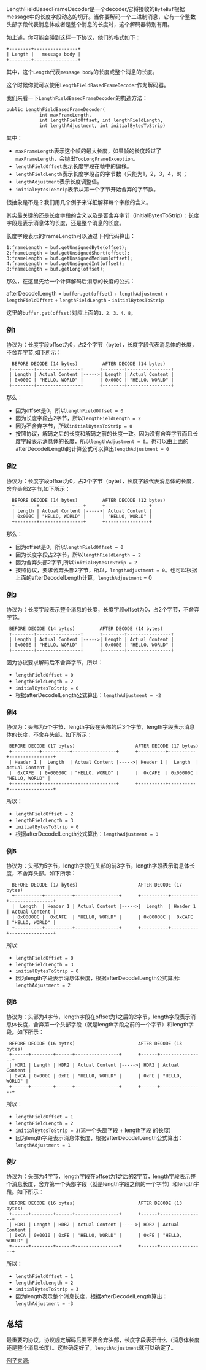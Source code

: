 LengthFieldBasedFrameDecoder是一个decoder,它将接收的`ByteBuf`根据message中的长度字段动态的切开。当你要解码一个二进制消息，它有一个整数头部字段代表消息体或者是整个消息的长度时，这个解码器特别有用。

如上述，你可能会碰到这样一下协议，他们的格式如下：

````
+--------+----------------+
| Length |   message body |
+--------+----------------+
````

其中，这个`Length`代表`message body`的长度或整个消息的长度。

这个时候你就可以使用`LengthFieldBasedFrameDecoder`作为解码器。

我们来看一下`LengthFieldBasedFrameDecoder`的构造方法：

````
public LengthFieldBasedFrameDecoder(
            int maxFrameLength,
            int lengthFieldOffset, int lengthFieldLength,
            int lengthAdjustment, int initialBytesToStrip)
````

其中：

+ `maxFrameLength`表示这个帧的最大长度，如果帧的长度超过了`maxFrameLength`，会抛出`TooLongFrameException`。
+ `lengthFieldOffset`表示长度字段在帧中的偏移。
+ `lengthFieldLength`表示长度字段占的字节数（只能为1，2，3，4，8）；
+ `lengthAdjustment`表示长度调整值。
+ `initialBytesToStrip`表示从第一个字节开始舍弃的字节数。

很抽象是不是？我们用几个例子来详细解释每个字段的含义。

其实最关键的还是长度字段的含义以及是否舍弃字节（initialBytesToStrip）：长度字段是表示消息体的长度，还是整个消息的长度。

长度字段表示的frameLength可以通过下列代码算出：

````
1:frameLength = buf.getUnsignedByte(offset);
2:frameLength = buf.getUnsignedShort(offset);
3:frameLength = buf.getUnsignedMedium(offset);
4:frameLength = buf.getUnsignedInt(offset);
8:frameLength = buf.getLong(offset);
````

那么，在这里先给一个计算解码后消息的长度的公式：

afterDecodelLength = `buffer.get(offset)` + `lengthAdjustment` + `lengthFieldOffset` + `lengthFieldLength` - `initialBytesToStrip`

这里的`buffer.get(offset)`对应上面的`1，2，3，4，8`。

### 例1
协议为：长度字段offset为0，占2个字节（byte），长度字段代表消息体的长度，不舍弃字节,如下所示：

````
  BEFORE DECODE (14 bytes)         AFTER DECODE (14 bytes)
 +--------+----------------+      +--------+----------------+
 | Length | Actual Content |----->| Length | Actual Content |
 | 0x000C | "HELLO, WORLD" |      | 0x000C | "HELLO, WORLD" |
 +--------+----------------+      +--------+----------------+
````

那么：

+ 因为offset是0，所以`lengthFieldOffset = 0`
+ 因为长度字段占2字节，所以`lengthFieldLength = 2`
+ 因为不舍弃字节，所以`initialBytesToStrip = 0`
+ 按照协议，解码之后的长度和解码之前的长度一致。因为没有舍弃字节而且长度字段表示消息体的长度，所以`lengthAdjustment = 0`。也可以由上面的afterDecodelLength的计算公式可以算出`lengthAdjustment = 0`

### 例2
协议为：长度字段offset为0，占2个字节（byte），长度字段代表消息体的长度，舍弃头部2字节,如下所示：

````
  BEFORE DECODE (14 bytes)         AFTER DECODE (12 bytes)
  +--------+----------------+      +----------------+
  | Length | Actual Content |----->| Actual Content |
  | 0x000C | "HELLO, WORLD" |      | "HELLO, WORLD" |
  +--------+----------------+      +----------------+
````

那么：

+ 因为offset是0，所以`lengthFieldOffset = 0`
+ 因为长度字段占2字节，所以`lengthFieldLength = 2`
+ 因为舍弃头部2字节,所以`initialBytesToStrip = 2`
+ 按照协议，要求舍弃头部2字节，所以，`lengthAdjustment = 0`。也可以根据上面的afterDecodelLength计算，`lengthAdjustment` = 0

### 例3
协议为：长度字段表示整个消息的长度，长度字段offset为0，占2个字节，不舍弃字节。

````
 BEFORE DECODE (14 bytes)         AFTER DECODE (14 bytes)
 +--------+----------------+      +--------+----------------+
 | Length | Actual Content |----->| Length | Actual Content |
 | 0x000E | "HELLO, WORLD" |      | 0x000E | "HELLO, WORLD" |
 +--------+----------------+      +--------+----------------+
````

因为协议要求解码后不舍弃字节，所以：

+ `lengthFieldOffset = 0`
+ `lengthFieldLength = 2`
+ `initialBytesToStrip = 0`
+ 根据afterDecodelLength公式算出：`lengthAdjustment = -2`

### 例4
协议为：头部为5个字节，length字段在头部的后3个字节，length字段表示消息体的长度，不舍弃头部。如下所示：

````
 BEFORE DECODE (17 bytes)                      AFTER DECODE (17 bytes)
 +----------+----------+----------------+      +----------+----------+----------------+
 | Header 1 |  Length  | Actual Content |----->| Header 1 |  Length  | Actual Content |
 |  0xCAFE  | 0x00000C | "HELLO, WORLD" |      |  0xCAFE  | 0x00000C | "HELLO, WORLD" |
 +----------+----------+----------------+      +----------+----------+----------------+
````

所以：

+ `lengthFieldOffset = 2`
+ `lengthFieldLength = 3`
+ `initialBytesToStrip = 0`
+ 根据afterDecodelLength公式算出：`lengthAdjustment = 0`

### 例5
协议为：头部为5字节，length字段在头部的前3字节，length字段表示消息体长度，不舍弃头部。如下所示：

````
  BEFORE DECODE (17 bytes)                      AFTER DECODE (17 bytes)
  +----------+----------+----------------+      +----------+----------+----------------+
  |  Length  | Header 1 | Actual Content |----->|  Length  | Header 1 | Actual Content |
  | 0x00000C |  0xCAFE  | "HELLO, WORLD" |      | 0x00000C |  0xCAFE  | "HELLO, WORLD" |
  +----------+----------+----------------+      +----------+----------+----------------+
````

所以:

+ `lengthFieldOffset = 0`
+ `lengthFieldLength = 3`
+ `initialBytesToStrip = 0`
+ 因为length字段表示消息体长度，根据afterDecodelLength公式算出: `lengthAdjustment = 2`

### 例6
协议为：头部为4字节，length字段在offset为1之后的2字节，length字段表示消息体长度，舍弃第一个头部字段（就是length字段之前的一个字节）和length字段。如下所示：

````
 BEFORE DECODE (16 bytes)                       AFTER DECODE (13 bytes)
 +------+--------+------+----------------+      +------+----------------+
 | HDR1 | Length | HDR2 | Actual Content |----->| HDR2 | Actual Content |
 | 0xCA | 0x000C | 0xFE | "HELLO, WORLD" |      | 0xFE | "HELLO, WORLD" |
 +------+--------+------+----------------+      +------+----------------+
````

所以：

+ `lengthFieldOffset = 1`
+ `lengthFieldLength = 2`
+ `initialBytesToStrip = 3`(第一个头部字段 + length字段 的长度)
+ 因为length字段表示消息体长度，根据afterDecodelLength公式算出：`lengthAdjustment = 1`

### 例7
协议为：头部为4字节，length字段在offset为1之后的2字节，length字段表示整个消息长度，舍弃第一个头部字段（就是length字段之前的一个字节）和length字段。如下所示：

````
 BEFORE DECODE (16 bytes)                       AFTER DECODE (13 bytes)
 +------+--------+------+----------------+      +------+----------------+
 | HDR1 | Length | HDR2 | Actual Content |----->| HDR2 | Actual Content |
 | 0xCA | 0x0010 | 0xFE | "HELLO, WORLD" |      | 0xFE | "HELLO, WORLD" |
 +------+--------+------+----------------+      +------+----------------+
````

所以：

+ `lengthFieldOffset = 1`
+ `lengthFieldLength = 2`
+ `initialBytesToStrip = 3`
+ 因为length表示整个消息长度，根据afterDecodelLength算出：`lengthAdjustment = -3`

## 总结
最重要的协议。协议规定解码后要不要舍弃头部，长度字段表示什么（消息体长度还是整个消息长度）。这些确定好了，`lengthAdjustment`就可以确定了。

[例子来源:](http://netty.io/4.0/api/io/netty/handler/codec/LengthFieldBasedFrameDecoder.html)

